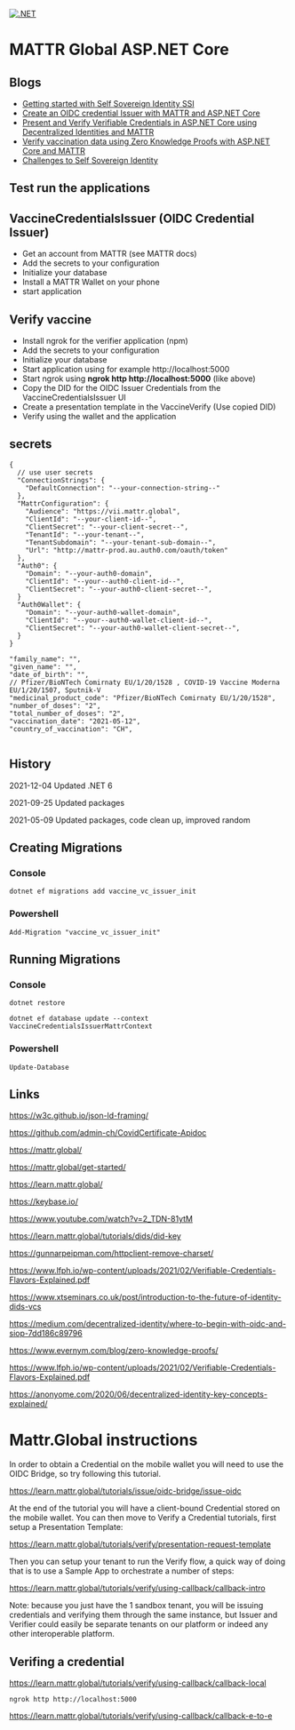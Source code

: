 [![.NET](https://github.com/swiss-ssi-group/MattrZeroKnowledgeProofsAspNetCore/actions/workflows/dotnet.yml/badge.svg)](https://github.com/swiss-ssi-group/MattrZeroKnowledgeProofsAspNetCore/actions/workflows/dotnet.yml)

# MATTR Global ASP.NET Core

## Blogs

- [Getting started with Self Sovereign Identity SSI](https://damienbod.com/2021/03/29/getting-started-with-self-sovereign-identity-ssi/)
- [Create an OIDC credential Issuer with MATTR and ASP.NET Core](https://damienbod.com/2021/05/03/create-an-oidc-credential-issuer-with-mattr-and-asp-net-core/)
- [Present and Verify Verifiable Credentials in ASP.NET Core using Decentralized Identities and MATTR](https://damienbod.com/2021/05/10/present-and-verify-verifiable-credentials-in-asp-net-core-using-decentralized-identities-and-mattr/)
- [Verify vaccination data using Zero Knowledge Proofs with ASP.NET Core and MATTR](https://damienbod.com/2021/05/31/verify-vaccination-data-using-zero-knowledge-proofs-with-asp-net-core-and-mattr/)
- [Challenges to Self Sovereign Identity](https://damienbod.com/2021/10/11/challenges-to-self-sovereign-identity/)

## Test run the applications

## VaccineCredentialsIssuer (OIDC Credential Issuer)

 - Get an account from MATTR (see MATTR docs)
 - Add the secrets to your configuration
 - Initialize your database
 - Install a MATTR Wallet on your phone
 - start application 

## Verify vaccine

 - Install ngrok for the verifier application (npm)
 - Add the secrets to your configuration
 - Initialize your database
 - Start application using for example http://localhost:5000
 - Start ngrok using **ngrok http http://localhost:5000** (like above)
 - Copy the DID for the OIDC Issuer Credentials from the VaccineCredentialsIssuer UI
 - Create a presentation template in the VaccineVerify (Use copied DID)
 - Verify using the wallet and the application

## secrets

```
{
  // use user secrets
  "ConnectionStrings": {
    "DefaultConnection": "--your-connection-string--"
  },
  "MattrConfiguration": {
    "Audience": "https://vii.mattr.global",
    "ClientId": "--your-client-id--",
    "ClientSecret": "--your-client-secret--",
    "TenantId": "--your-tenant--",
    "TenantSubdomain": "--your-tenant-sub-domain--",
    "Url": "http://mattr-prod.au.auth0.com/oauth/token"
  },
  "Auth0": {
    "Domain": "--your-auth0-domain",
    "ClientId": "--your--auth0-client-id--",
    "ClientSecret": "--your-auth0-client-secret--",
  }
  "Auth0Wallet": {
    "Domain": "--your-auth0-wallet-domain",
    "ClientId": "--your--auth0-wallet-client-id--",
    "ClientSecret": "--your-auth0-wallet-client-secret--",
  }
}
```

```
"family_name": "",
"given_name": "",
"date_of_birth": "",
// Pfizer/BioNTech Comirnaty EU/1/20/1528 , COVID-19 Vaccine Moderna EU/1/20/1507, Sputnik-V
"medicinal_product_code": "Pfizer/BioNTech Comirnaty EU/1/20/1528",  
"number_of_doses": "2",
"total_number_of_doses": "2",
"vaccination_date": "2021-05-12",
"country_of_vaccination": "CH",
                
```

## History

2021-12-04 Updated .NET 6

2021-09-25 Updated packages

2021-05-09 Updated packages, code clean up, improved random

## Creating Migrations

### Console

```
dotnet ef migrations add vaccine_vc_issuer_init
```

### Powershell

```
Add-Migration "vaccine_vc_issuer_init"
```

## Running Migrations

### Console

```
dotnet restore

dotnet ef database update --context VaccineCredentialsIssuerMattrContext
```

### Powershell

```
Update-Database 
```


## Links

https://w3c.github.io/json-ld-framing/

https://github.com/admin-ch/CovidCertificate-Apidoc

https://mattr.global/

https://mattr.global/get-started/

https://learn.mattr.global/

https://keybase.io/

https://www.youtube.com/watch?v=2_TDN-81ytM

https://learn.mattr.global/tutorials/dids/did-key

https://gunnarpeipman.com/httpclient-remove-charset/

https://www.lfph.io/wp-content/uploads/2021/02/Verifiable-Credentials-Flavors-Explained.pdf

https://www.xtseminars.co.uk/post/introduction-to-the-future-of-identity-dids-vcs

https://medium.com/decentralized-identity/where-to-begin-with-oidc-and-siop-7dd186c89796

https://www.evernym.com/blog/zero-knowledge-proofs/

https://www.lfph.io/wp-content/uploads/2021/02/Verifiable-Credentials-Flavors-Explained.pdf

https://anonyome.com/2020/06/decentralized-identity-key-concepts-explained/

# Mattr.Global instructions 

In order to obtain a Credential on the mobile wallet you will need to use the OIDC Bridge, so try following this tutorial.

https://learn.mattr.global/tutorials/issue/oidc-bridge/issue-oidc

At the end of the tutorial you will have a client-bound Credential stored on the mobile wallet.
You can then move to Verify a Credential tutorials, first setup a Presentation Template:

https://learn.mattr.global/tutorials/verify/presentation-request-template

Then you can setup your tenant to run the Verify flow, a quick way of doing that is to use a Sample App to orchestrate a number of steps: 

https://learn.mattr.global/tutorials/verify/using-callback/callback-intro

Note: because you just have the 1 sandbox tenant, you will be issuing credentials and verifying them through the same instance, but Issuer and Verifier could easily be separate tenants on our platform or indeed any other interoperable platform.


## Verifing a credential

https://learn.mattr.global/tutorials/verify/using-callback/callback-local

```
ngrok http http://localhost:5000
```


https://learn.mattr.global/tutorials/verify/using-callback/callback-e-to-e

